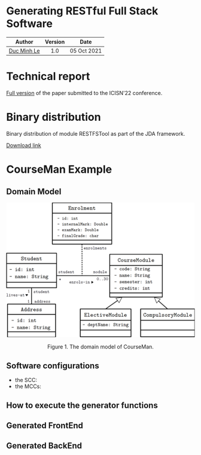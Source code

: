 Generating RESTful Full Stack Software
=============


| Author | Version | Date 
| :--: | :--: | :--: |
| [Duc Minh Le](mailto:lemduc@gmail.com) | 1.0 | 05 Oct 2021 |

# Technical report
[Full version](docs/jda-restful-report-full.pdf) of the paper submitted to the ICISN'22 conference.

# Binary distribution 
Binary distribution of module RESTFSTool as part of the JDA framework.

[Download link](dist/module-restfstool.jar)

# CourseMan Example
## Domain Model
![The domain model of CourseMan](docs/images/courseman-model.png)
<div align="center">Figure 1. The domain model of CourseMan.</div>

## Software configurations
- the SCC:
- the MCCs:

## How to execute the generator functions

## Generated FrontEnd

## Generated BackEnd

